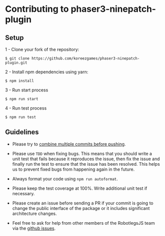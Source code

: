 # Contributing to phaser3-ninepatch-plugin

## Setup

1 - Clone your fork of the repository:

```
$ git clone https://github.com/koreezgames/phaser3-ninepatch-plugin.git
```

2 - Install npm dependencies using yarn:

```
$ npm install
```

3 - Run start process

```
$ npm run start
```

4 - Run test process

```
$ npm run test
```

## Guidelines

-   Please try to [combine multiple commits before
    pushing](http://stackoverflow.com/questions/6934752/combining-multiple-commits-before-pushing-in-git).

-   Please use `TDD` when fixing bugs. This means that you should write a unit
    test that fails because it reproduces the issue, then fix the issue and finally run
    the test to ensure that the issue has been resolved. This helps us to prevent
    fixed bugs from happening again in the future.

-   Always format your code using `npm run autoformat`.

-   Please keep the test coverage at 100%. Write additional unit test if
    necessary.

-   Please create an issue before sending a PR if your commit is going to change the
    public interface of the package or it includes significant architecture
    changes.

-   Feel free to ask for help from other members of the RobotlegsJS team via the
    [github issues](https://github.com/koreezgames/phaser3-ninepatch-plugin/issues).
